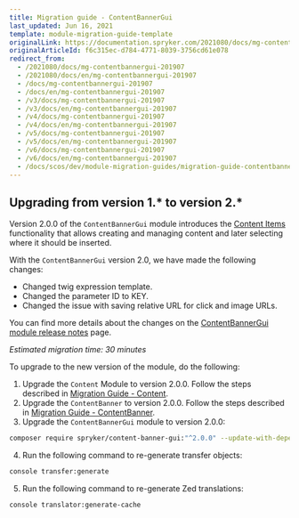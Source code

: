 ```yaml
---
title: Migration guide - ContentBannerGui
last_updated: Jun 16, 2021
template: module-migration-guide-template
originalLink: https://documentation.spryker.com/2021080/docs/mg-contentbannergui-201907
originalArticleId: f6c315ec-d784-4771-8039-3756cd61e078
redirect_from:
  - /2021080/docs/mg-contentbannergui-201907
  - /2021080/docs/en/mg-contentbannergui-201907
  - /docs/mg-contentbannergui-201907
  - /docs/en/mg-contentbannergui-201907
  - /v3/docs/mg-contentbannergui-201907
  - /v3/docs/en/mg-contentbannergui-201907
  - /v4/docs/mg-contentbannergui-201907
  - /v4/docs/en/mg-contentbannergui-201907
  - /v5/docs/mg-contentbannergui-201907
  - /v5/docs/en/mg-contentbannergui-201907
  - /v6/docs/mg-contentbannergui-201907
  - /v6/docs/en/mg-contentbannergui-201907
  - /docs/scos/dev/module-migration-guides/migration-guide-contentbannergui.html
---
```


## Upgrading from version 1.* to version 2.*

Version 2.0.0 of the `ContentBannerGui` module introduces the [Content Items](/docs/scos/user/features/content-items-feature-overview.html) functionality that allows creating and managing content and later selecting where it should be inserted.

With the `ContentBannerGui` version 2.0, we have made the following changes:

* Changed twig expression template.
* Changed the parameter ID to KEY.
* Changed the issue with saving relative URL for click and image URLs.

You can find more details about the changes on the [ContentBannerGui module release notes](https://github.com/spryker/content-banner-gui/releases/tag/2.0.0) page.

_Estimated migration time: 30 minutes_

To upgrade to the new version of the module, do the following:

1. Upgrade the `Content` Module to version 2.0.0. Follow the steps described in [Migration Guide - Content](/docs/scos/dev/module-migration-guides/migration-guide-content.html).
2. Upgrade the `ContentBanner` to version 2.0.0. Follow the steps described in [Migration Guide - ContentBanner](/docs/scos/dev/module-migration-guides/migration-guide-contentbanner.html).
3. Upgrade the `ContentBannerGui` module to version 2.0.0:

```bash
composer require spryker/content-banner-gui:"^2.0.0" --update-with-dependencies
```

4. Run the following command to re-generate transfer objects:

```bash
console transfer:generate
```

5. Run the following command to re-generate Zed translations:

```bash
console translator:generate-cache
```